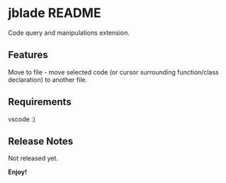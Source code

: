 # jblade README

Code query and manipulations extension.

## Features

Move to file - move selected code (or cursor surrounding function/class declaration) to another file.

## Requirements

vscode :)

## Release Notes

Not released yet.

**Enjoy!**
